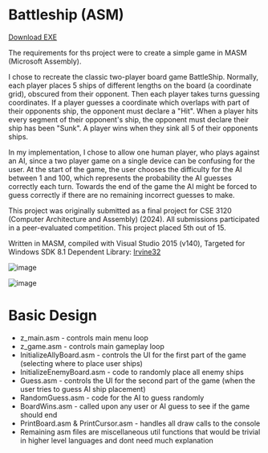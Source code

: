 # Battleship (ASM)
[Download EXE](https://github.com/DanielCouturier/asm-battleship/blob/main/Project.exe)

The requirements for ths project were to create a simple game in MASM (Microsoft Assembly).

I chose to recreate the classic two-player board game BattleShip. Normally, each player places 5 ships of different lengths on the board (a coordinate grid), obscured from their opponent. Then each player takes turns guessing coordinates. If a player guesses a coordinate which overlaps with part of their opponents ship, the opponent must declare a "Hit". When a player hits every segment of their opponent's ship, the opponent must declare their ship has been "Sunk". A player wins when they sink all 5 of their opponents ships. 

In my implementation, I chose to allow one human player, who plays against an AI, since a two player game on a single device can be confusing for the user. At the start of the game, the user chooses the difficulty for the AI between 1 and 100, which represents the probability the AI guesses correctly each turn. Towards the end of the game the AI might be forced to guess correctly if there are no remaining incorrect guesses to make. 

This project was originally submitted as a final project for CSE 3120 (Computer Architecture and Assembly) (2024).
All submissions participated in a peer-evaluated competition. This project placed 5th out of 15.

Written in MASM, compiled with Visual Studio 2015 (v140), Targeted for Windows SDK 8.1 
Dependent Library: [Irvine32](https://www.asmirvine.com/gettingStartedVS2015/)

![image](https://github.com/user-attachments/assets/a25c398a-9479-4186-b254-e8d7fb17ae29)

![image](https://github.com/user-attachments/assets/b84ff5f6-cb40-4376-bd3f-f929cfdf66be)

# Basic Design
* z_main.asm - controls main menu  loop
* z_game.asm - controls main gameplay loop
* InitializeAllyBoard.asm - controls the UI for the first part of the game (selecting where to place user ships)
* InitializeEnemyBoard.asm - code to randomly place all enemy ships
* Guess.asm - controls the UI for the second part of the game (when the user tries to guess AI ship placement)
* RandomGuess.asm - code for the AI to guess randomly
* BoardWins.asm - called upon any user or AI guess to see if the game should end
* PrintBoard.asm & PrintCursor.asm - handles all draw calls to the console
* Remaining asm files are miscellaneous util functions that would be trivial in higher level languages and dont need much explanation
